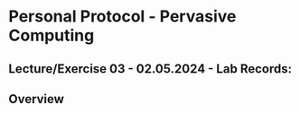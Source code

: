 # Personal Protocol - Pervasive Computing

## Lecture/Exercise 03 - 02.05.2024 - Lab Records:

## Overview
